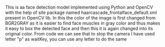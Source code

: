 This is aa face detection model implemented using Python and OpenCV with the help of site package named haarcascade_frontalface_default.xml present in OpenCV lib.
In this the color of the image is first changed from BGR2GRAY as it is easier to find face muscles in gray color and thus makes it easy to box the detected face and then this it is again changed into its original color.
From code we can see that to stop the camera I have used letter "p" as waitKey, you can use any letter to do the same
